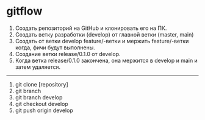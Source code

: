 # gitflow

1. Создать репозиторий на GitHub и клонировать его на ПК.
2. Создать ветку разработки (develop) от главной ветки (master, main)
3. Создать от ветки develop feature/-ветки и мержить feature/-ветки когда, фичи будут выполнены.
4. Создание ветки release/0.1.0 от develop.
5. Когда ветка release/0.1.0 закончена, она мержится в develop и main и затем удаляется.

---

1. git clone [repository]
2. git branch
3. git branch develop
4. git checkout develop
5. git push origin develop
